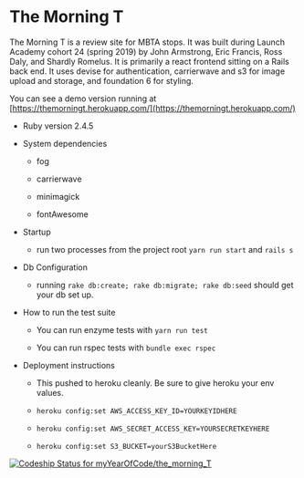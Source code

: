 # The Morning T
The Morning T is a review site for MBTA stops. It was built during Launch Academy cohort 24 (spring 2019) by John Armstrong, Eric Francis, Ross Daly, and Shardly Romelus. It is primarily a react frontend sitting on a Rails back end. It uses devise for authentication, carrierwave and s3 for image upload and storage, and foundation 6 for styling.

You can see a demo version running at [https://themorningt.herokuapp.com/](https://themorningt.herokuapp.com/)

* Ruby version 2.4.5

* System dependencies
  
  * fog
  
  * carrierwave
  
  * minimagick
  
  * fontAwesome

* Startup

  * run two processes from the project root `yarn run start` and `rails s`

* Db Configuration

  * running `rake db:create; rake db:migrate; rake db:seed` should get your db set up.

* How to run the test suite

  * You can run enzyme tests with `yarn run test`

  * You can run rspec tests with `bundle exec rspec`

* Deployment instructions

  * This pushed to heroku cleanly. Be sure to give heroku your env values.
  
  * `heroku config:set AWS_ACCESS_KEY_ID=YOURKEYIDHERE`
  * `heroku config:set AWS_SECRET_ACCESS_KEY=YOURSECRETKEYHERE`
  * `heroku config:set S3_BUCKET=yourS3BucketHere`

[![Codeship Status for myYearOfCode/the_morning_T](https://app.codeship.com/projects/5eed1dd0-474f-0137-cd63-3a91933c600e/status?branch=master)](https://app.codeship.com/projects/337453)
